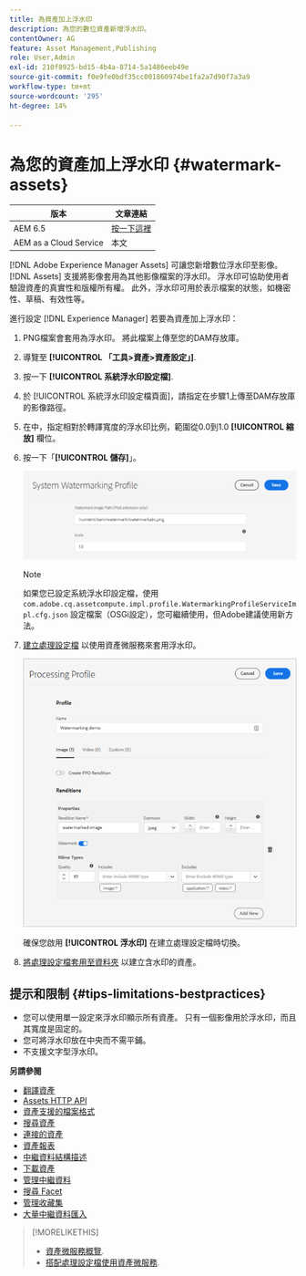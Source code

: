 ```yaml
---
title: 為資產加上浮水印
description: 為您的數位資產新增浮水印。
contentOwner: AG
feature: Asset Management,Publishing
role: User,Admin
exl-id: 210f8925-bd15-4b4a-8714-5a1486eeb49e
source-git-commit: f0e9fe0bdf35cc001860974be1fa2a7d90f7a3a9
workflow-type: tm+mt
source-wordcount: '295'
ht-degree: 14%

---
```


# 為您的資產加上浮水印 {#watermark-assets}

| 版本 | 文章連結 |
| -------- | ---------------------------- |
| AEM 6.5 | [按一下這裡](https://experienceleague.adobe.com/docs/experience-manager-65/assets/administer/watermarking.html) |
| AEM as a Cloud Service  | 本文 |

[!DNL Adobe Experience Manager Assets] 可讓您新增數位浮水印至影像。 [!DNL Assets] 支援將影像套用為其他影像檔案的浮水印。 浮水印可協助使用者驗證資產的真實性和版權所有權。 此外，浮水印可用於表示檔案的狀態，如機密性、草稿、有效性等。

進行設定 [!DNL Experience Manager] 若要為資產加上浮水印：

1. PNG檔案會套用為浮水印。 將此檔案上傳至您的DAM存放庫。

1. 導覽至 **[!UICONTROL 「工具>資產>資產設定」]**.

1. 按一下 **[!UICONTROL 系統浮水印設定檔]**.

1. 於 [!UICONTROL 系統浮水印設定檔頁面]，請指定在步驟1上傳至DAM存放庫的影像路徑。

1. 在中，指定相對於轉譯寬度的浮水印比例，範圍從0.0到1.0 **[!UICONTROL 縮放]** 欄位。

1. 按一下「**[!UICONTROL 儲存]**」。

   ![資產重複偵測器](assets/system-watermarking-profile.png)

   >[!NOTE]
   >
   >如果您已設定系統浮水印設定檔，使用 `com.adobe.cq.assetcompute.impl.profile.WatermarkingProfileServiceImpl.cfg.json` 設定檔案（OSGi設定），您可繼續使用，但Adobe建議使用新方法。


1. [建立處理設定檔](/help/assets/asset-microservices-configure-and-use.md#create-custom-profile) 以使用資產微服務來套用浮水印。

   ![用於建立浮水印的資產處理設定檔](assets/watermark-processing-profile.png)

   確保您啟用 **[!UICONTROL 浮水印]** 在建立處理設定檔時切換。

1. [將處理設定檔套用至資料夾](/help/assets/asset-microservices-configure-and-use.md#use-profiles) 以建立含水印的資產。

## 提示和限制 {#tips-limitations-bestpractices}

* 您可以使用單一設定來浮水印顯示所有資產。 只有一個影像用於浮水印，而且其寬度是固定的。
* 您可將浮水印放在中央而不需平鋪。
* 不支援文字型浮水印。

**另請參閱**

* [翻譯資產](translate-assets.md)
* [Assets HTTP API](mac-api-assets.md)
* [資產支援的檔案格式](file-format-support.md)
* [搜尋資產](search-assets.md)
* [連接的資產](use-assets-across-connected-assets-instances.md)
* [資產報表](asset-reports.md)
* [中繼資料結構描述](metadata-schemas.md)
* [下載資產](download-assets-from-aem.md)
* [管理中繼資料](manage-metadata.md)
* [搜尋 Facet](search-facets.md)
* [管理收藏集](manage-collections.md)
* [大量中繼資料匯入](metadata-import-export.md)

>[!MORELIKETHIS]
>
>* [資產微服務概覽](/help/assets/asset-microservices-overview.md).
>* [搭配處理設定檔使用資產微服務](/help/assets/asset-microservices-configure-and-use.md).
